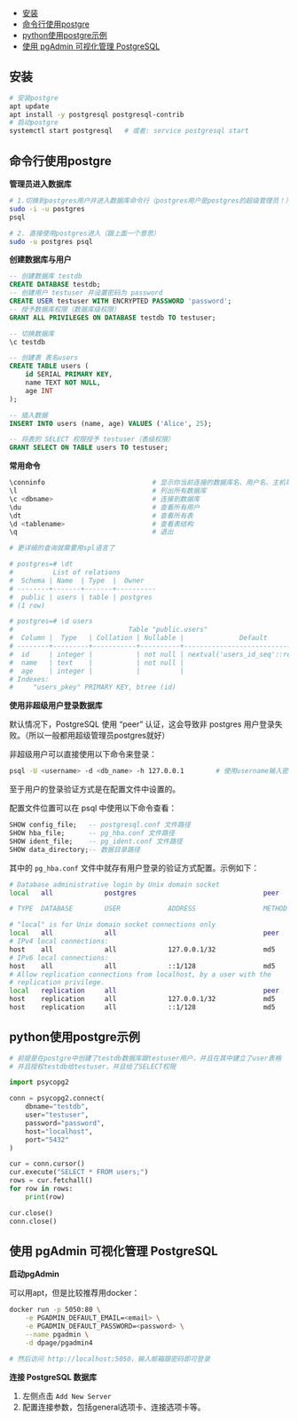 - [安装](#安装)
- [命令行使用postgre](#命令行使用postgre)
- [python使用postgre示例](#python使用postgre示例)
- [使用 pgAdmin 可视化管理 PostgreSQL](#使用-pgadmin-可视化管理-postgresql)


## 安装

```bash
# 安装postgre
apt update
apt install -y postgresql postgresql-contrib
# 启动postgre
systemctl start postgresql   # 或者: service postgresql start
```

## 命令行使用postgre

**管理员进入数据库**

```bash
# 1.切换到postgres用户并进入数据库命令行（postgres用户是postgres的超级管理员！）
sudo -i -u postgres
psql

# 2. 直接使用postgres进入（跟上面一个意思）
sudo -u postgres psql
```

**创建数据库与用户**

```sql
-- 创建数据库 testdb
CREATE DATABASE testdb;
-- 创建用户 testuser 并设置密码为 password
CREATE USER testuser WITH ENCRYPTED PASSWORD 'password';
-- 授予数据库权限（数据库级权限）
GRANT ALL PRIVILEGES ON DATABASE testdb TO testuser;

-- 切换数据库
\c testdb

-- 创建表 表名users
CREATE TABLE users (
    id SERIAL PRIMARY KEY,
    name TEXT NOT NULL,
    age INT
);

-- 插入数据
INSERT INTO users (name, age) VALUES ('Alice', 25);

-- 将表的 SELECT 权限授予 testuser（表级权限）
GRANT SELECT ON TABLE users TO testuser;
```

**常用命令**

```bash
\conninfo                           # 显示你当前连接的数据库名、用户名、主机等信息。
\l                                  # 列出所有数据库
\c <dbname>                         # 连接到数据库
\du                                 # 查看所有用户
\dt                                 # 查看所有表
\d <tablename>                      # 查看表结构
\q                                  # 退出

# 更详细的查询就需要用spl语言了

# postgres=# \dt
#          List of relations
#  Schema | Name  | Type  |  Owner
# --------+-------+-------+----------
#  public | users | table | postgres
# (1 row)

# postgres=# \d users
#                             Table "public.users"
#  Column |  Type   | Collation | Nullable |              Default
# --------+---------+-----------+----------+-----------------------------------
#  id     | integer |           | not null | nextval('users_id_seq'::regclass)
#  name   | text    |           | not null |
#  age    | integer |           |          |
# Indexes:
#     "users_pkey" PRIMARY KEY, btree (id)
```

**使用非超级用户登录数据库**

默认情况下，PostgreSQL 使用 “peer” 认证，这会导致非 postgres 用户登录失败。（所以一般都用超级管理员postgres就好）

非超级用户可以直接使用以下命令来登录：

```bash
psql -U <username> -d <db_name> -h 127.0.0.1        # 使用username输入密码进入db_name数据库
```

至于用户的登录验证方式是在配置文件中设置的。

配置文件位置可以在 psql 中使用以下命令查看：

```sql
SHOW config_file;   -- postgresql.conf 文件路径
SHOW hba_file;      -- pg_hba.conf 文件路径
SHOW ident_file;    -- pg_ident.conf 文件路径
SHOW data_directory;-- 数据目录路径
```

其中的 `pg_hba.conf` 文件中就存有用户登录的验证方式配置。示例如下：

```bash
# Database administrative login by Unix domain socket
local   all             postgres                                peer

# TYPE  DATABASE        USER            ADDRESS                 METHOD

# "local" is for Unix domain socket connections only
local   all             all                                     peer
# IPv4 local connections:
host    all             all             127.0.0.1/32            md5
# IPv6 local connections:
host    all             all             ::1/128                 md5
# Allow replication connections from localhost, by a user with the
# replication privilege.
local   replication     all                                     peer
host    replication     all             127.0.0.1/32            md5
host    replication     all             ::1/128                 md5
```


## python使用postgre示例

```python
# 前提是在postgre中创建了testdb数据库跟testuser用户，并且在其中建立了user表格
# 并且授权testdb给testuser，并且给了SELECT权限

import psycopg2

conn = psycopg2.connect(
    dbname="testdb",
    user="testuser",
    password="password",
    host="localhost",
    port="5432"
)

cur = conn.cursor()
cur.execute("SELECT * FROM users;")
rows = cur.fetchall()
for row in rows:
    print(row)

cur.close()
conn.close()
```


## 使用 pgAdmin 可视化管理 PostgreSQL

**启动pgAdmin**

可以用apt，但是比较推荐用docker：

```bash
docker run -p 5050:80 \
    -e PGADMIN_DEFAULT_EMAIL=<email> \
    -e PGADMIN_DEFAULT_PASSWORD=<password> \
    --name pgadmin \
    -d dpage/pgadmin4

# 然后访问 http://localhost:5050，输入邮箱跟密码即可登录
```

**连接 PostgreSQL 数据库**

1. 左侧点击 `Add New Server`
2. 配置连接参数，包括general选项卡、连接选项卡等。